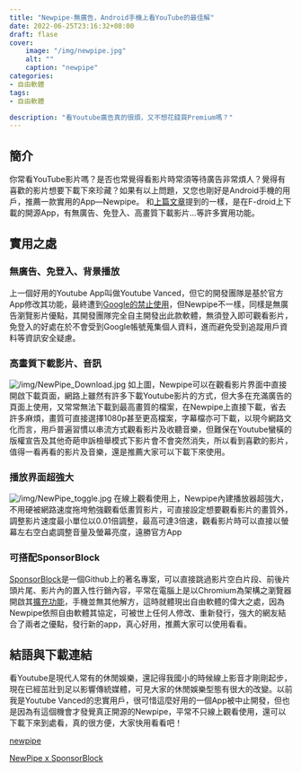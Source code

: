 ```yaml
---
title: "Newpipe-無廣告，Android手機上看YouTube的最佳解"
date: 2022-06-25T23:16:32+08:00
draft: flase
cover:
    image: "/img/newpipe.jpg"
    alt: ""
    caption: "newpipe"
categories: 
- 自由軟體
tags: 
- 自由軟體

description: "看Youtube廣告真的很煩，又不想花錢買Premium嗎？"
---
```


簡介
---
你常看YouTube影片嗎？是否也常覺得看影片時常須等待廣告非常煩人？覺得有喜歡的影片想要下載下來珍藏？如果有以上問題，又您也剛好是Android手機的用戶，推薦一款實用的App—Newpipe。
和[上篇文章](https://fgzblog.netlify.app/posts/%E7%84%A1%E5%BB%A3%E5%91%8A%E7%84%A1%E6%BC%94%E7%AE%97%E6%B3%95%E6%9C%80%E5%A5%BD%E7%94%A8%E7%9A%84%E8%87%89%E6%9B%B8appfrost/)提到的一樣，是在F-droid上下載的開源App，有無廣告、免登入、高畫質下載影片…等許多實用功能。

實用之處
---

### 無廣告、免登入、背景播放
上一個好用的Youtube App叫做Youtube Vanced，但它的開發團隊是基於官方App修改其功能，最終遭到[Google的禁止使用](https://www.theverge.com/2022/3/13/22975890/youtube-vanced-app-discontinued-shutting-down-legal-reasons)，但Newpipe不一樣，同樣是無廣告瀏覽影片優點，其開發團隊完全自主開發出此款軟體，無須登入即可觀看影片，免登入的好處在於不會受到Google帳號蒐集個人資料，進而避免受到追蹤用戶資料等資訊安全疑慮。
### 高畫質下載影片、音訊
![/img/NewPipe_Download.jpg](/img/NewPipe_Download.jpg)
如上圖，Newpipe可以在觀看影片界面中直接開啟下載頁面，網路上雖然有許多下載Youtube影片的方式，但大多在充滿廣告的頁面上使用，又常常無法下載到最高畫質的檔案，在Newpipe上直接下載，省去許多麻煩，畫質可直接選擇1080p甚至更高檔案，字幕檔亦可下載，以現今網路文化而言，用戶普遍習慣以串流方式觀看影片及收聽音樂，但難保在Youtube蠻橫的版權宣告及其他奇葩申訴檢舉模式下影片會不會突然消失，所以看到喜歡的影片，值得一看再看的影片及音樂，還是推薦大家可以下載下來使用。
### 播放界面超強大
![/img/NewPipe_toggle.jpg](/img/NewPipe_toggle.jpg)
在線上觀看使用上，Newpipe內建播放器超強大，不用硬被網路速度拖垮勉強觀看低畫質影片，可直接設定想要觀看影片的畫質外，調整影片速度最小單位以0.01倍調整，最高可達3倍速，觀看影片時可以直接以螢幕左右空白處調整音量及螢幕亮度，遠勝官方App
### 可搭配SponsorBlock
[SponsorBlock](https://sponsor.ajay.app/)是一個Github上的著名專案，可以直接跳過影片空白片段、前後片頭片尾、影片內的置入性行銷內容，平常在電腦上是以Chromium為架構之瀏覽器開啟其[擴充功能](https://chrome.google.com/webstore/detail/sponsorblock-for-youtube/mnjggcdmjocbbbhaepdhchncahnbgone?hl=en)，手機並無其他解方，這時就體現出自由軟體的偉大之處，因為Newpipe依照自由軟體其協定，可被世上任何人修改、重新發行，強大的網友結合了兩者之優點，發行新的app，真心好用，推薦大家可以使用看看。

結語與下載連結
---
看Youtube是現代人常有的休閒娛樂，還記得我國小的時候線上影音才剛剛起步，現在已經茁壯到足以影響傳統媒體，可見大家的休閒娛樂型態有很大的改變。以前我是Youtube Vanced的忠實用戶，很可惜這麼好用的一個App被中止開發，但也是因為有這個機會才發覺真正開源的Newpipe，平常不只線上觀看使用，還可以下載下來到處看，真的很方便，大家快用看看吧！

[newpipe](https://newpipe.net/)

[NewPipe x SponsorBlock](https://apt.izzysoft.de/fdroid/index/apk/org.polymorphicshade.newpipe)
